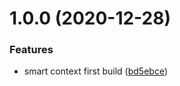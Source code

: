 # 1.0.0 (2020-12-28)


### Features

* smart context first build ([bd5ebce](https://github.com/achaljain/smart-context/commit/bd5ebce4881ecea9cf25c9ec5d39207883637073))
